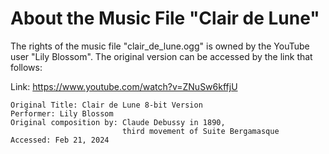 # About the Music File "Clair de Lune"

The rights of the music file "clair_de_lune.ogg" is owned by the YouTube user "Lily Blossom". The original version can be accessed by the link that follows:

Link: https://www.youtube.com/watch?v=ZNuSw6kffjU

```
Original Title: Clair de Lune 8-bit Version
Performer: Lily Blossom
Original composition by: Claude Debussy in 1890, 
                         third movement of Suite Bergamasque
Accessed: Feb 21, 2024
```
